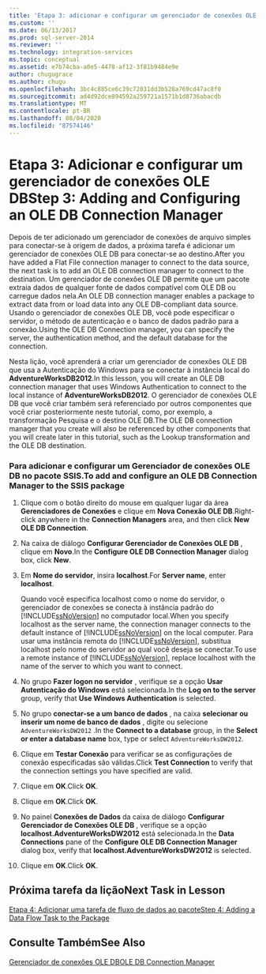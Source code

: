 ```yaml
---
title: 'Etapa 3: adicionar e configurar um gerenciador de conexões OLE DB | Microsoft Docs'
ms.custom: ''
ms.date: 06/13/2017
ms.prod: sql-server-2014
ms.reviewer: ''
ms.technology: integration-services
ms.topic: conceptual
ms.assetid: e7b74cba-a0e5-4478-af12-3f81b9484e9e
author: chugugrace
ms.author: chugu
ms.openlocfilehash: 3bc4c885ce6c39c72031dd3b528a769cd47ac8f0
ms.sourcegitcommit: ad4d92dce894592a259721a1571b1d8736abacdb
ms.translationtype: MT
ms.contentlocale: pt-BR
ms.lasthandoff: 08/04/2020
ms.locfileid: "87574146"
---
```

# <a name="step-3-adding-and-configuring-an-ole-db-connection-manager"></a><span data-ttu-id="58f8f-102">Etapa 3: Adicionar e configurar um gerenciador de conexões OLE DB</span><span class="sxs-lookup"><span data-stu-id="58f8f-102">Step 3: Adding and Configuring an OLE DB Connection Manager</span></span>
  <span data-ttu-id="58f8f-103">Depois de ter adicionado um gerenciador de conexões de arquivo simples para conectar-se à origem de dados, a próxima tarefa é adicionar um gerenciador de conexões OLE DB para conectar-se ao destino.</span><span class="sxs-lookup"><span data-stu-id="58f8f-103">After you have added a Flat File connection manager to connect to the data source, the next task is to add an OLE DB connection manager to connect to the destination.</span></span> <span data-ttu-id="58f8f-104">Um gerenciador de conexões OLE DB permite que um pacote extraia dados de qualquer fonte de dados compatível com OLE DB ou carregue dados nela.</span><span class="sxs-lookup"><span data-stu-id="58f8f-104">An OLE DB connection manager enables a package to extract data from or load data into any OLE DB-compliant data source.</span></span> <span data-ttu-id="58f8f-105">Usando o gerenciador de conexões OLE DB, você pode especificar o servidor, o método de autenticação e o banco de dados padrão para a conexão.</span><span class="sxs-lookup"><span data-stu-id="58f8f-105">Using the OLE DB Connection manager, you can specify the server, the authentication method, and the default database for the connection.</span></span>  
  
 <span data-ttu-id="58f8f-106">Nesta lição, você aprenderá a criar um gerenciador de conexões OLE DB que usa a Autenticação do Windows para se conectar à instância local do **AdventureWorksDB2012**.</span><span class="sxs-lookup"><span data-stu-id="58f8f-106">In this lesson, you will create an OLE DB connection manager that uses Windows Authentication to connect to the local instance of **AdventureWorksDB2012**.</span></span> <span data-ttu-id="58f8f-107">O gerenciador de conexões OLE DB que você criar também será referenciado por outros componentes que você criar posteriormente neste tutorial, como, por exemplo, a transformação Pesquisa e o destino OLE DB.</span><span class="sxs-lookup"><span data-stu-id="58f8f-107">The OLE DB connection manager that you create will also be referenced by other components that you will create later in this tutorial, such as the Lookup transformation and the OLE DB destination.</span></span>  
  
### <a name="to-add-and-configure-an-ole-db-connection-manager-to-the-ssis-package"></a><span data-ttu-id="58f8f-108">Para adicionar e configurar um Gerenciador de conexões OLE DB no pacote SSIS.</span><span class="sxs-lookup"><span data-stu-id="58f8f-108">To add and configure an OLE DB Connection Manager to the SSIS package</span></span>  
  
1.  <span data-ttu-id="58f8f-109">Clique com o botão direito do mouse em qualquer lugar da área **Gerenciadores de Conexões** e clique em **Nova Conexão OLE DB**.</span><span class="sxs-lookup"><span data-stu-id="58f8f-109">Right-click anywhere in the **Connection Managers** area, and then click **New OLE DB Connection**.</span></span>  
  
2.  <span data-ttu-id="58f8f-110">Na caixa de diálogo **Configurar Gerenciador de Conexões OLE DB** , clique em **Novo**.</span><span class="sxs-lookup"><span data-stu-id="58f8f-110">In the **Configure OLE DB Connection Manager** dialog box, click **New**.</span></span>  
  
3.  <span data-ttu-id="58f8f-111">Em **Nome do servidor**, insira **localhost**.</span><span class="sxs-lookup"><span data-stu-id="58f8f-111">For **Server name**, enter **localhost**.</span></span>  
  
     <span data-ttu-id="58f8f-112">Quando você especifica localhost como o nome do servidor, o gerenciador de conexões se conecta à instância padrão do [!INCLUDE[ssNoVersion](../includes/ssnoversion-md.md)] no computador local.</span><span class="sxs-lookup"><span data-stu-id="58f8f-112">When you specify localhost as the server name, the connection manager connects to the default instance of [!INCLUDE[ssNoVersion](../includes/ssnoversion-md.md)] on the local computer.</span></span> <span data-ttu-id="58f8f-113">Para usar uma instância remota do [!INCLUDE[ssNoVersion](../includes/ssnoversion-md.md)], substitua localhost pelo nome do servidor ao qual você deseja se conectar.</span><span class="sxs-lookup"><span data-stu-id="58f8f-113">To use a remote instance of [!INCLUDE[ssNoVersion](../includes/ssnoversion-md.md)], replace localhost with the name of the server to which you want to connect.</span></span>  
  
4.  <span data-ttu-id="58f8f-114">No grupo **Fazer logon no servidor** , verifique se a opção **Usar Autenticação do Windows** está selecionada.</span><span class="sxs-lookup"><span data-stu-id="58f8f-114">In the **Log on to the server** group, verify that **Use Windows Authentication** is selected.</span></span>  
  
5.  <span data-ttu-id="58f8f-115">No grupo **conectar-se a um banco de dados** , na caixa **selecionar ou inserir um nome de banco de dados** , digite ou selecione `AdventureWorksDW2012` .</span><span class="sxs-lookup"><span data-stu-id="58f8f-115">In the **Connect to a database** group, in the **Select or enter a database name** box, type or select `AdventureWorksDW2012`.</span></span>  
  
6.  <span data-ttu-id="58f8f-116">Clique em **Testar Conexão** para verificar se as configurações de conexão especificadas são válidas.</span><span class="sxs-lookup"><span data-stu-id="58f8f-116">Click **Test Connection** to verify that the connection settings you have specified are valid.</span></span>  
  
7.  <span data-ttu-id="58f8f-117">Clique em **OK**.</span><span class="sxs-lookup"><span data-stu-id="58f8f-117">Click **OK**.</span></span>  
  
8.  <span data-ttu-id="58f8f-118">Clique em **OK**.</span><span class="sxs-lookup"><span data-stu-id="58f8f-118">Click **OK**.</span></span>  
  
9. <span data-ttu-id="58f8f-119">No painel **Conexões de Dados** da caixa de diálogo **Configurar Gerenciador de Conexões OLE DB** , verifique se a opção **localhost.AdventureWorksDW2012** está selecionada.</span><span class="sxs-lookup"><span data-stu-id="58f8f-119">In the **Data Connections** pane of the **Configure OLE DB Connection Manager** dialog box, verify that **localhost.AdventureWorksDW2012** is selected.</span></span>  
  
10. <span data-ttu-id="58f8f-120">Clique em **OK**.</span><span class="sxs-lookup"><span data-stu-id="58f8f-120">Click **OK**.</span></span>  
  
## <a name="next-task-in-lesson"></a><span data-ttu-id="58f8f-121">Próxima tarefa da lição</span><span class="sxs-lookup"><span data-stu-id="58f8f-121">Next Task in Lesson</span></span>  
 [<span data-ttu-id="58f8f-122">Etapa 4: Adicionar uma tarefa de fluxo de dados ao pacote</span><span class="sxs-lookup"><span data-stu-id="58f8f-122">Step 4: Adding a Data Flow Task to the Package</span></span>](lesson-1-4-adding-a-data-flow-task-to-the-package.md)  
  
## <a name="see-also"></a><span data-ttu-id="58f8f-123">Consulte Também</span><span class="sxs-lookup"><span data-stu-id="58f8f-123">See Also</span></span>  
 [<span data-ttu-id="58f8f-124">Gerenciador de conexões OLE DB</span><span class="sxs-lookup"><span data-stu-id="58f8f-124">OLE DB Connection Manager</span></span>](connection-manager/ole-db-connection-manager.md)  
  
  
